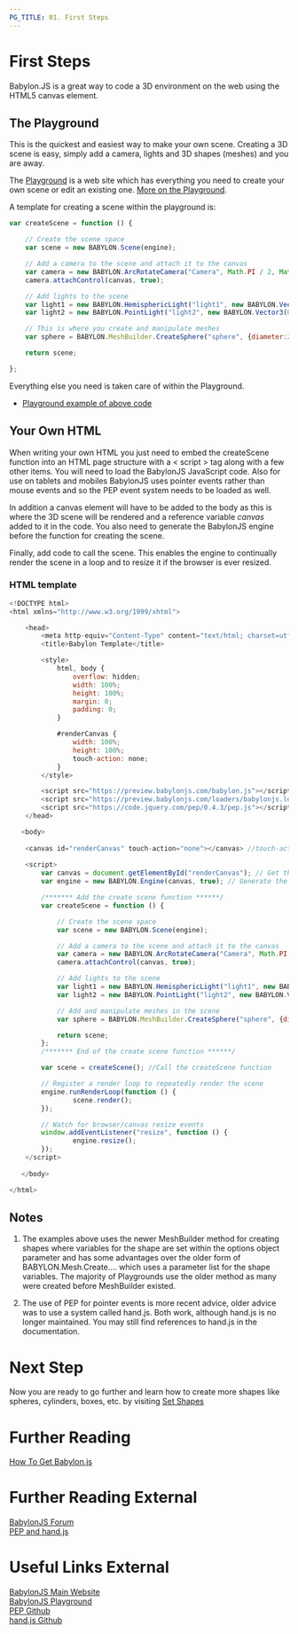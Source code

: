 ```yaml
---
PG_TITLE: 01. First Steps
---
```


# First Steps

Babylon.JS is a great way to code a 3D environment on the web using the HTML5 canvas element. 

## The Playground

This is the quickest and easiest way to make your own scene. Creating a 3D scene is easy, simply add a camera, lights and 3D shapes (meshes) and you are away. 

The [Playground](http://babylonjs-playground.com) is a web site which has everything you need to create 
your own scene or edit an existing one. [More on the Playground](/features/Playground).

A template for creating a scene within the playground is:

```javascript
var createScene = function () {

    // Create the scene space
    var scene = new BABYLON.Scene(engine);

    // Add a camera to the scene and attach it to the canvas
    var camera = new BABYLON.ArcRotateCamera("Camera", Math.PI / 2, Math.PI / 2, 2, new BABYLON.Zero(), scene);
    camera.attachControl(canvas, true);

    // Add lights to the scene
    var light1 = new BABYLON.HemisphericLight("light1", new BABYLON.Vector3(1, 1, 0), scene);
    var light2 = new BABYLON.PointLight("light2", new BABYLON.Vector3(0, 1, -1), scene);

    // This is where you create and manipulate meshes
    var sphere = BABYLON.MeshBuilder.CreateSphere("sphere", {diameter:2}, scene);

    return scene;

};
```

Everything else you need is taken care of within the Playground.

* [Playground example of above code](http://www.babylonjs-playground.com/#WG9OY#1)

## Your Own HTML

When writing your own HTML you just need to embed the createScene function into an HTML page structure with a &lt; script &gt; tag along with a few other items. You will need to load the BabylonJS JavaScript code. Also for use on tablets and mobiles BabylonJS uses pointer events rather than mouse events and so the PEP event system needs to be loaded as well. 

In addition a canvas element will have to be added to the body as this is where the 3D scene will be rendered and a reference variable *canvas* added to it in the code. You also need to generate the BabylonJS engine before the function for creating the scene.

Finally, add code to call the scene. This enables the engine to continually render the scene in a loop and to resize it if the browser is ever resized.

### HTML template

```javascript
<!DOCTYPE html>
<html xmlns="http://www.w3.org/1999/xhtml">

    <head>
        <meta http-equiv="Content-Type" content="text/html; charset=utf-8"/>
        <title>Babylon Template</title>

        <style>
            html, body {
                overflow: hidden;
                width: 100%;
                height: 100%;
                margin: 0;
                padding: 0;
            }

            #renderCanvas {
                width: 100%;
                height: 100%;
                touch-action: none;
            }
        </style>

        <script src="https://preview.babylonjs.com/babylon.js"></script>
        <script src="https://preview.babylonjs.com/loaders/babylonjs.loaders.min.js"></script>
        <script src="https://code.jquery.com/pep/0.4.3/pep.js"></script>
    </head>

   <body>
   
	<canvas id="renderCanvas" touch-action="none"></canvas> //touch-action="none" for best results from PEP
	
	<script>
        var canvas = document.getElementById("renderCanvas"); // Get the canvas element 
        var engine = new BABYLON.Engine(canvas, true); // Generate the BABYLON 3D engine

        /******* Add the create scene function ******/
        var createScene = function () {

            // Create the scene space
            var scene = new BABYLON.Scene(engine);

            // Add a camera to the scene and attach it to the canvas
            var camera = new BABYLON.ArcRotateCamera("Camera", Math.PI / 2, Math.PI / 2, 2, new BABYLON.Vector3(0,0,5), scene);
            camera.attachControl(canvas, true);

            // Add lights to the scene
            var light1 = new BABYLON.HemisphericLight("light1", new BABYLON.Vector3(1, 1, 0), scene);
            var light2 = new BABYLON.PointLight("light2", new BABYLON.Vector3(0, 1, -1), scene);

            // Add and manipulate meshes in the scene
            var sphere = BABYLON.MeshBuilder.CreateSphere("sphere", {diameter:2}, scene);

            return scene;
        };
        /******* End of the create scene function ******/	

        var scene = createScene(); //Call the createScene function

        // Register a render loop to repeatedly render the scene
        engine.runRenderLoop(function () { 
                scene.render();
        });

        // Watch for browser/canvas resize events
        window.addEventListener("resize", function () { 
                engine.resize();
        });
	</script>
   
   </body>

</html>
```

## Notes

1. The examples above uses the newer MeshBuilder method for creating shapes where variables for the shape are set within the options object parameter and has some advantages over the older form of BABYLON.Mesh.Create.... which uses a parameter list for the shape variables. The majority of Playgrounds use the older method as many were created before MeshBuilder existed. 

2. The use of PEP for pointer events is more recent advice, older advice was to use a system called hand.js. Both work, although hand.js is no longer maintained. You may still find references to hand.js in the documentation. 

# Next Step

Now you are ready to go further and learn how to create more shapes like spheres, cylinders, boxes, etc. by visiting [Set Shapes](/babylon101/Discover_Basic_Elements)

# Further Reading
[How To Get Babylon.js](/babylon101/how_to_get)

# Further Reading External
[BabylonJS Forum](https://forum.babylonjs.com)  
[PEP and hand.js](http://www.html5gamedevs.com/topic/22474-how-does-babylonjs-get-pointer-events-working/#comment-127993)  

# Useful Links External

[BabylonJS Main Website](http://www.babylonjs.com/)  
[BabylonJS Playground](http://babylonjs-playground.com)  
[PEP Github](https://github.com/jquery/PEP)  
[hand.js Github](https://github.com/Deltakosh/handjs)  




